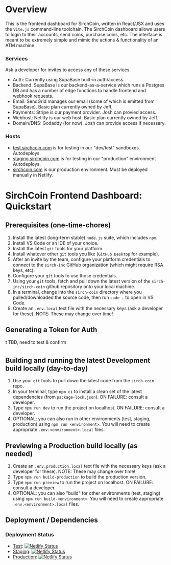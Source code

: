 # Overview
This is the frontend dashboard for SirchCoin, written in React/JSX and uses the `Vite.js` command-line toolchain. The SirchCoin dashboard allows users to login to their accounts, send coins, purchase coins, etc. The interface is meant to be extremely simple and mimic the actions & functionality of an ATM machine

### Services
Ask a developer for invites to access any of these services.
* Auth:  Currently using SupaBase built-in auth/access.
* Backend:  SupaBase is our backend-as-a-service which runs a Postgres DB and has a number of edge functions to handle frontend and webhook requests.
* Email:  SendGrid manages our email (some of which is emitted from SupaBase).  Basic plan currently owned by Jeff.
* Payments:  Stripe is our payment provider.  Josh can provied access.
* Webhost:  Netlify is our web host.  Basic plan currently owned by Jeff.
* Domain/DNS:  Godaddy (for now).  Josh can provide access if necessary.

### Hosts
* [test.sirchcoin.com](https://test.sirchcoin.com) is for testing in our "dev/test" sandboxes.  Autodeploys.
* [staging.sirchcoin.com](https://staging.sirchcoin.com) is for testing in our "production" environment  Autodeploys.
* [sirchcoin.com](https://sirchcoin.com) is our production environment.  Must be deployed manually in Netlify.


# SirchCoin Frontend Dashboard: Quickstart

## Prerequisites (one-time-chores)

1. Install the latest (long-term stable) `node.js` suite, which includes `npm`.
1. Install VS Code or an IDE of your choice.
1. Install the latest `git` tools for your platform.
1. Install whatever other `git` tools you like (`GitHub Desktop` for example).
1. After an invite by the team, configure your platform credentials to connect to the `sirch-inc` GitHub organization (which might require RSA keys, etc).
1. Configure your `git` tools to use those credentials.
1. Using your `git` tools, fetch and pull down the latest version of the `sirch-inc/sirch-coin` github repository onto your local machine.
1. In a terminal, change into the `sirch-coin` directory where you pulled/downloaded the source code, then run `code .` to open in VS Code.
1. Create an `.env.local` text file with the necessary keys (ask a developer for these). NOTE: These may change over time!

## Generating a Token for Auth

❗ TBD, need to test & confirm

## Building and running the latest Development build locally (day-to-day)

1. Use your `git` tools to pull down the latest code from the `sirch-coin` repo.
1. In your terminal, type `npm ci` to install a clean set of the latest dependencies (from `package-lock.json`). ON FAILURE: consult a developer.
1. Type `npm run dev` to run the project on localhost. ON FAILURE: consult a developer.
1. OPTIONAL: you can also run in other environments (test, staging, production) using `npm run <environment>`.  You will need to create appropriate `.env.<environment>.local` files.

## Previewing a Production build locally (as needed)

1. Create an `.env.production.local` text file with the necessary keys (ask a developer for these). NOTE: These may change over time!
1. Type `npm run build-production` to build the production version.
1. Type `npm run preview` to run the project on localhost. ON FAILURE: consult a developer.
1. OPTIONAL: you can also "build" for other environments (test, staging) using `npm run build-<environment>`.  You will need to create appropriate `.env.<environment>.local` files.

## Deployment / Dependencies

### Deployment Status
* [Test](https://test.sirchcoin.com): [![Netlify Status](https://api.netlify.com/api/v1/badges/b698fbd0-b01b-43a5-8aa7-7586633a38a6/deploy-status)](https://app.netlify.com/sites/test-sirchcoin/deploys)
* [Staging](https://staging.sirchcoin.com): [![Netlify Status](https://api.netlify.com/api/v1/badges/90674d93-cbc6-4a1e-8324-2616cc59ff07/deploy-status)](https://app.netlify.com/sites/staging-sirch-coin/deploys)
* [Production](https://sirchcoin.com): [![Netlify Status](https://api.netlify.com/api/v1/badges/a61cc530-886d-4ceb-b386-bc37b9cddc78/deploy-status)](https://app.netlify.com/sites/sirch-coin/deploys)

